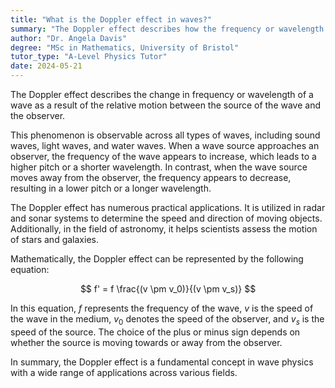 ```yaml
---
title: "What is the Doppler effect in waves?"
summary: "The Doppler effect describes how the frequency or wavelength of waves changes due to the relative motion between the source of the waves and the observer."
author: "Dr. Angela Davis"
degree: "MSc in Mathematics, University of Bristol"
tutor_type: "A-Level Physics Tutor"
date: 2024-05-21
---
```


The Doppler effect describes the change in frequency or wavelength of a wave as a result of the relative motion between the source of the wave and the observer.

This phenomenon is observable across all types of waves, including sound waves, light waves, and water waves. When a wave source approaches an observer, the frequency of the wave appears to increase, which leads to a higher pitch or a shorter wavelength. In contrast, when the wave source moves away from the observer, the frequency appears to decrease, resulting in a lower pitch or a longer wavelength.

The Doppler effect has numerous practical applications. It is utilized in radar and sonar systems to determine the speed and direction of moving objects. Additionally, in the field of astronomy, it helps scientists assess the motion of stars and galaxies.

Mathematically, the Doppler effect can be represented by the following equation:

$$
f' = f \frac{(v \pm v_0)}{(v \pm v_s)}
$$

In this equation, $f$ represents the frequency of the wave, $v$ is the speed of the wave in the medium, $v_0$ denotes the speed of the observer, and $v_s$ is the speed of the source. The choice of the plus or minus sign depends on whether the source is moving towards or away from the observer.

In summary, the Doppler effect is a fundamental concept in wave physics with a wide range of applications across various fields.
    